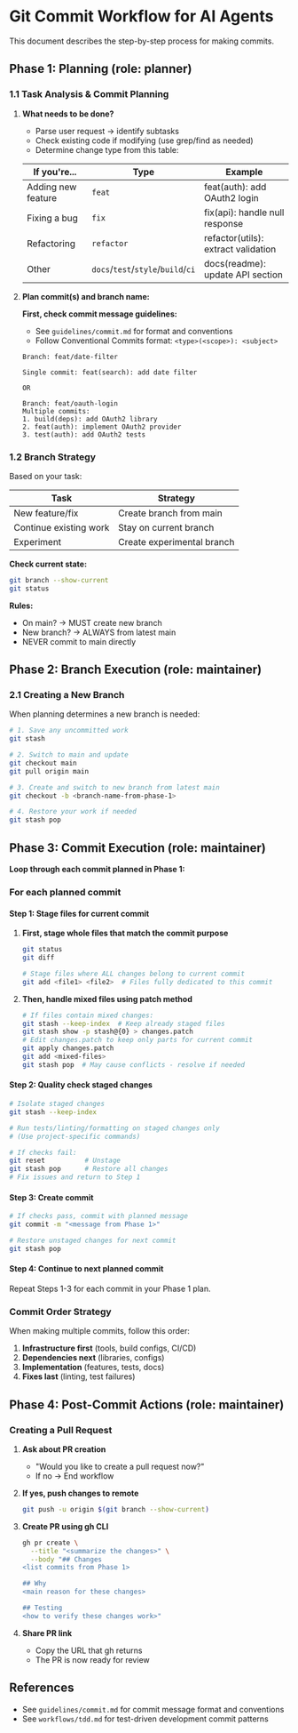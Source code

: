 # Git Commit Workflow for AI Agents

This document describes the step-by-step process for making commits.

## Phase 1: Planning (role: planner)

### 1.1 Task Analysis & Commit Planning

1. **What needs to be done?**
   - Parse user request → identify subtasks
   - Check existing code if modifying (use grep/find as needed)
   - Determine change type from this table:

   | If you're...       | Type                               | Example                             |
   | ------------------ | ---------------------------------- | ----------------------------------- |
   | Adding new feature | `feat`                             | feat(auth): add OAuth2 login        |
   | Fixing a bug       | `fix`                              | fix(api): handle null response      |
   | Refactoring        | `refactor`                         | refactor(utils): extract validation |
   | Other              | `docs`/`test`/`style`/`build`/`ci` | docs(readme): update API section    |

2. **Plan commit(s) and branch name:**

   **First, check commit message guidelines:**
   - See `guidelines/commit.md` for format and conventions
   - Follow Conventional Commits format: `<type>(<scope>): <subject>`

   ```text
   Branch: feat/date-filter

   Single commit: feat(search): add date filter

   OR

   Branch: feat/oauth-login
   Multiple commits:
   1. build(deps): add OAuth2 library
   2. feat(auth): implement OAuth2 provider
   3. test(auth): add OAuth2 tests
   ```

### 1.2 Branch Strategy

Based on your task:

| Task                   | Strategy                   |
| ---------------------- | -------------------------- |
| New feature/fix        | Create branch from main    |
| Continue existing work | Stay on current branch     |
| Experiment             | Create experimental branch |

**Check current state:**

```bash
git branch --show-current
git status
```

**Rules:**

- On main? → MUST create new branch
- New branch? → ALWAYS from latest main
- NEVER commit to main directly

## Phase 2: Branch Execution (role: maintainer)

### 2.1 Creating a New Branch

When planning determines a new branch is needed:

```bash
# 1. Save any uncommitted work
git stash

# 2. Switch to main and update
git checkout main
git pull origin main

# 3. Create and switch to new branch from latest main
git checkout -b <branch-name-from-phase-1>

# 4. Restore your work if needed
git stash pop
```

## Phase 3: Commit Execution (role: maintainer)

**Loop through each commit planned in Phase 1:**

### For each planned commit

#### Step 1: Stage files for current commit

1. **First, stage whole files that match the commit purpose**

   ```bash
   git status
   git diff

   # Stage files where ALL changes belong to current commit
   git add <file1> <file2>  # Files fully dedicated to this commit
   ```

2. **Then, handle mixed files using patch method**

   ```bash
   # If files contain mixed changes:
   git stash --keep-index  # Keep already staged files
   git stash show -p stash@{0} > changes.patch
   # Edit changes.patch to keep only parts for current commit
   git apply changes.patch
   git add <mixed-files>
   git stash pop  # May cause conflicts - resolve if needed
   ```

#### Step 2: Quality check staged changes

```bash
# Isolate staged changes
git stash --keep-index

# Run tests/linting/formatting on staged changes only
# (Use project-specific commands)

# If checks fail:
git reset          # Unstage
git stash pop      # Restore all changes
# Fix issues and return to Step 1
```

#### Step 3: Create commit

```bash
# If checks pass, commit with planned message
git commit -m "<message from Phase 1>"

# Restore unstaged changes for next commit
git stash pop
```

#### Step 4: Continue to next planned commit

Repeat Steps 1-3 for each commit in your Phase 1 plan.

### Commit Order Strategy

When making multiple commits, follow this order:

1. **Infrastructure first** (tools, build configs, CI/CD)
2. **Dependencies next** (libraries, configs)
3. **Implementation** (features, tests, docs)
4. **Fixes last** (linting, test failures)

## Phase 4: Post-Commit Actions (role: maintainer)

### Creating a Pull Request

1. **Ask about PR creation**
   - "Would you like to create a pull request now?"
   - If no → End workflow

2. **If yes, push changes to remote**

   ```bash
   git push -u origin $(git branch --show-current)
   ```

3. **Create PR using gh CLI**

   ```bash
   gh pr create \
     --title "<summarize the changes>" \
     --body "## Changes
   <list commits from Phase 1>

   ## Why
   <main reason for these changes>

   ## Testing
   <how to verify these changes work>"
   ```

4. **Share PR link**
   - Copy the URL that gh returns
   - The PR is now ready for review

## References

- See `guidelines/commit.md` for commit message format and conventions
- See `workflows/tdd.md` for test-driven development commit patterns

